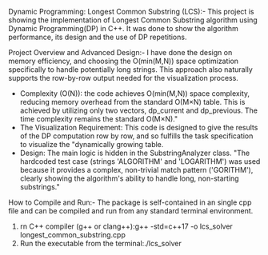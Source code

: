 Dynamic Programming: Longest Common Substring (LCS):-
This project is showing the implementation of Longest Common Substring algorithm using Dynamic Programming(DP)  in C++. It was done to show the  algorithm performance, its design and the use of DP repetitions.

Project Overview and Advanced Design:-
I have done the design on memory efficiency, and choosing the O(min(M,N)) space optimization specifically to handle potentially long strings. This approach also naturally supports the row-by-row output needed for the visualization process.
* Complexity (O(N)): the code achieves O(min(M,N)) space complexity, reducing memory overhead from the standard O(M×N) table. This is achieved by utilizing only two vectors, dp_current and dp_previous. The time complexity remains the standard O(M×N)."
* The Visualization Requirement: This code is designed to give the results of the DP computation row by row, and so fulfills the task specification to visualize the "dynamically growing table.
* Design: The main logic is hidden in the SubstringAnalyzer class. "The hardcoded test case (strings 'ALGORITHM' and 'LOGARITHM') was used because it provides a complex, non-trivial match pattern ('GORITHM'), clearly showing the algorithm's ability to handle long, non-starting substrings."


How to Compile and Run:-
The package is self-contained in an single cpp file and can be compiled and run from any standard terminal environment.

1. rn C++ compiler (g++ or clang++):g++ -std=c++17 -o lcs_solver longest_common_substring.cpp
2. Run the executable from the terminal:./lcs_solver

